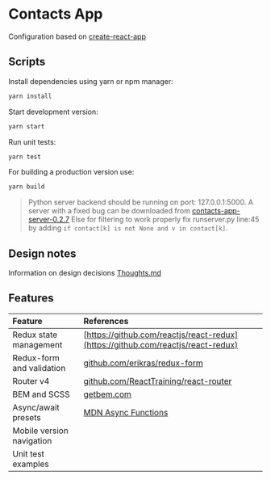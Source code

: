 # Contacts App

Configuration based on [create-react-app](https://github.com/facebook/create-react-app)


## Scripts

Install dependencies using yarn or npm manager:

```sh
yarn install
```

Start development version:

```sh
yarn start
```

Run unit tests:

```sh
yarn test
```

For building a production version use:

```sh
yarn build
```

> Python server backend should be running on port: 127.0.0.1:5000. 
> A server with a fixed bug can be downloaded from [contacts-app-server-0.2.7](https://github.com/rlengvenis/contacts-app-server-0.2.7)
> Else for filtering to work properly fix runserver.py line:45 by adding `if contact[k] is not None and v in contact[k]`. 

## Design notes

Information on design decisions [Thoughts.md](https://github.com/rlengvenis/contacts-app/blob/master/THOUGHTS.md)

## Features
| Feature | References |
|:---|:---|
| Redux state management | [https://github.com/reactjs/react-redux](https://github.com/reactjs/react-redux)
| Redux-form and validation | [github.com/erikras/redux-form](https://github.com/erikras/redux-form) |
| Router v4 | [github.com/ReactTraining/react-router](https://github.com/ReactTraining/react-router)|
| BEM and SCSS | [getbem.com](http://getbem.com/) |
| Async/await presets | [MDN Async Functions](https://developer.mozilla.org/en-US/docs/Web/JavaScript/Reference/Statements/async_function) |
| Mobile version navigation ||
| Unit test examples ||
